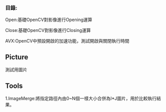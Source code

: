 ### **目錄:** ###

Open:基礎OpenCV對影像進行Opening運算

Close:基礎OpenCV對影像進行Closing運算

AVX:OpenCV中預設開啟的加速功能，測試開啟與關閉執行時間
## Picture ##
測試用圖片
## Tools ##
1.ImageMerge:將指定路徑內由0~N個一樣大小合併為I*J圖片，用於比較執行結果。
